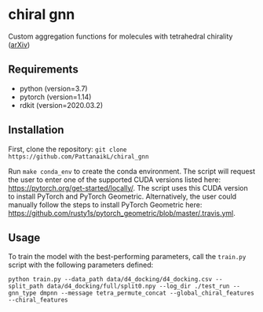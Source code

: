 # chiral gnn
Custom aggregation functions for molecules with tetrahedral chirality ([arXiv](https://arxiv.org/abs/2012.00094))

## Requirements
* python (version=3.7)
* pytorch (version=1.14)
* rdkit (version=2020.03.2)

## Installation
First, clone the repository:
`git clone https://github.com/PattanaikL/chiral_gnn`

Run `make conda_env` to create the conda environment. 
The script will request the user to enter one of the supported CUDA versions listed here: https://pytorch.org/get-started/locally/.
The script uses this CUDA version to install PyTorch and PyTorch Geometric. Alternatively, the user could manually follow the steps to install PyTorch Geometric here: https://github.com/rusty1s/pytorch_geometric/blob/master/.travis.yml.

## Usage
To train the model with the best-performing parameters, call the `train.py` script with the following parameters defined:

`python train.py --data_path data/d4_docking/d4_docking.csv --split_path data/d4_docking/full/split0.npy --log_dir ./test_run --gnn_type dmpnn --message tetra_permute_concat --global_chiral_features --chiral_features`
